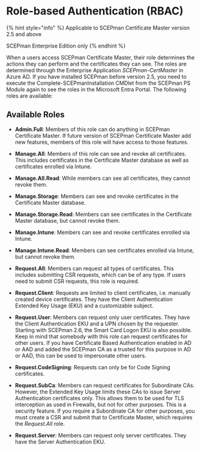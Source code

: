 # Role-based Authentication (RBAC)

{% hint style="info" %}
Applicable to SCEPman Certificate Master version 2.5 and above

SCEPman Enterprise Edition only
{% endhint %}

When a users access SCEPman Certificate Master, their role determines the actions they can perform and the certificates they can see. The roles are determined through the Enterprise Application *SCEPman-CertMaster* in Azure AD. If you have installed SCEPman before version 2.5, you need to execute the Complete-SCEPmanInstallation CMDlet from the SCEPman PS Module again to see the roles in the Microsoft Entra Portal. The following roles are available:

## Available Roles

 - **Admin.Full**: Members of this role can do anything in SCEPman Certificate Master. If future version of SCEPman Certificate Master add new features, members of this role will have access to those features.


 - **Manage.All**: Members of this role can see and revoke all certificates. This includes certificates in the Certificate Master database as well as certificates enrolled via Intune.

 - **Manage.All.Read**: While members can see all certificates, they cannot revoke them.

 - **Manage.Storage**: Members can see and revoke certificates in the Certificate Master database.

 - **Manage.Storage.Read**: Members can see certificates in the Certificate Master database, but cannot revoke them.

 - **Manage.Intune**: Members can see and revoke certificates enrolled via Intune.

 - **Manage.Intune.Read**: Members can see certificates enrolled via Intune, but cannot revoke them.


 - **Request.All**: Members can request all types of certificates. This includes submitting CSR requests, which can be of any type. If users need to submit CSR requests, this role is required.

 - **Request.Client**: Requests are limited to client certificates, i.e. manually created device certificates. They have the Client Authentication Extended Key Usage (EKU) and a customizable subject.

 - **Request.User**: Members can request only user certificates. They have the Client Authentication EKU and a UPN chosen by the requester. Starting with SCEPman 2.6, the Smart Card Logon EKU is also possible. Keep in mind that somebody with this role can request certificates for other users. If you have Certificate Based Authentication enabled in AD or AAD and added the SCEPman CA as a trusted for this purpose in AD or AAD, this can be used to impersonate other users.

 - **Request.CodeSigning**: Requests can only be for Code Signing certificates.

 - **Request.SubCa**: Members can request certificates for Subordinate CAs. However, the Extended Key Usage limits these CAs to issue Server Authentication certificates only. This allows them to be used for TLS interception as used in Firewalls, but not for other purposes. This is a security feature. If you require a Subordinate CA for other purposes, you must create a CSR and submit that to Certificate Master, which requires the *Request.All* role.

 - **Request.Server**: Members can request only server certificates. They have the Server Authentication EKU.